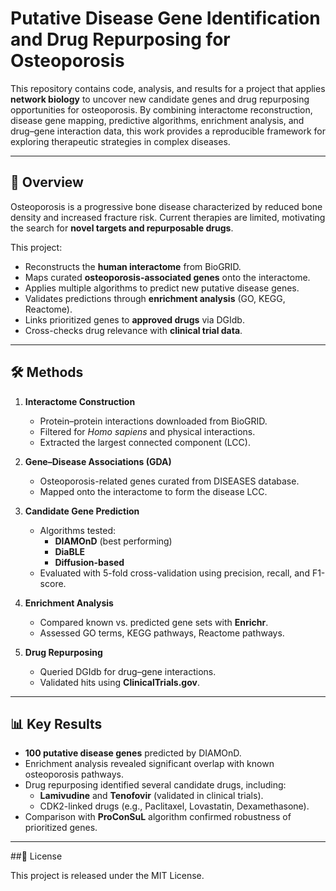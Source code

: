 # Putative Disease Gene Identification and Drug Repurposing for Osteoporosis

This repository contains code, analysis, and results for a project that applies **network biology** to uncover new candidate genes and drug repurposing opportunities for osteoporosis. By combining interactome reconstruction, disease gene mapping, predictive algorithms, enrichment analysis, and drug–gene interaction data, this work provides a reproducible framework for exploring therapeutic strategies in complex diseases.

---

## 🔬 Overview

Osteoporosis is a progressive bone disease characterized by reduced bone density and increased fracture risk. Current therapies are limited, motivating the search for **novel targets and repurposable drugs**.

This project:
- Reconstructs the **human interactome** from BioGRID.
- Maps curated **osteoporosis-associated genes** onto the interactome.
- Applies multiple algorithms to predict new putative disease genes.
- Validates predictions through **enrichment analysis** (GO, KEGG, Reactome).
- Links prioritized genes to **approved drugs** via DGIdb.
- Cross-checks drug relevance with **clinical trial data**.

---

## 🛠️ Methods

1. **Interactome Construction**  
   - Protein–protein interactions downloaded from BioGRID.  
   - Filtered for *Homo sapiens* and physical interactions.  
   - Extracted the largest connected component (LCC).  

2. **Gene–Disease Associations (GDA)**  
   - Osteoporosis-related genes curated from DISEASES database.  
   - Mapped onto the interactome to form the disease LCC.  

3. **Candidate Gene Prediction**  
   - Algorithms tested:  
     - **DIAMOnD** (best performing)  
     - **DiaBLE**  
     - **Diffusion-based**  
   - Evaluated with 5-fold cross-validation using precision, recall, and F1-score.  

4. **Enrichment Analysis**  
   - Compared known vs. predicted gene sets with **Enrichr**.  
   - Assessed GO terms, KEGG pathways, Reactome pathways.  

5. **Drug Repurposing**  
   - Queried DGIdb for drug–gene interactions.  
   - Validated hits using **ClinicalTrials.gov**.  

---

## 📊 Key Results

- **100 putative disease genes** predicted by DIAMOnD.  
- Enrichment analysis revealed significant overlap with known osteoporosis pathways.  
- Drug repurposing identified several candidate drugs, including:  
  - **Lamivudine** and **Tenofovir** (validated in clinical trials).  
  - CDK2-linked drugs (e.g., Paclitaxel, Lovastatin, Dexamethasone).  
- Comparison with **ProConSuL** algorithm confirmed robustness of prioritized genes.  

---
##📜 License

This project is released under the MIT License.
